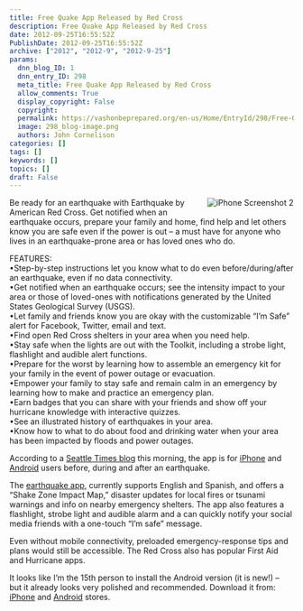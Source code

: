 ```yaml
---
title: Free Quake App Released by Red Cross
description: Free Quake App Released by Red Cross
date: 2012-09-25T16:55:52Z
PublishDate: 2012-09-25T16:55:52Z
archive: ["2012", "2012-9", "2012-9-25"]
params:
  dnn_blog_ID: 1
  dnn_entry_ID: 298
  meta_title: Free Quake App Released by Red Cross
  allow_comments: True
  display_copyright: False
  copyright:
  permalink: https://vashonbeprepared.org/en-us/Home/EntryId/298/Free-Quake-App-Released-by-Red-Cross
  image: 298_blog-image.png
  authors: John Cornelison
categories: []
tags: []
keywords: []
topics: []
draft: False
---
```


<p><img style="margin: 0px 0px 5px 5px; display: inline; float: right" alt="iPhone Screenshot 2" align="right" src="http://a2.mzstatic.com/us/r1000/114/Purple/v4/88/14/f5/8814f55d-547e-9916-610a-cd5e137ba101/mzl.jbusljhe.320x480-75.jpg" />Be ready for an earthquake with Earthquake by American Red Cross. Get notified when an earthquake occurs, prepare your family and home, find help and let others know you are safe even if the power is out – a must have for anyone who lives in an earthquake-prone area or has loved ones who do. </p>  <p>FEATURES:    <br />•Step-by-step instructions let you know what to do even before/during/after an earthquake, even if no data connectivity.     <br />•Get notified when an earthquake occurs; see the intensity impact to your area or those of loved-ones with notifications generated by the United States Geological Survey (USGS).    <br />•Let family and friends know you are okay with the customizable “I’m Safe” alert for Facebook, Twitter, email and text.     <br />•Find open Red Cross shelters in your area when you need help.     <br />•Stay safe when the lights are out with the Toolkit, including a strobe light, flashlight and audible alert functions.     <br />•Prepare for the worst by learning how to assemble an emergency kit for your family in the event of power outage or evacuation.     <br />•Empower your family to stay safe and remain calm in an emergency by learning how to make and practice an emergency plan.     <br />•Earn badges that you can share with your friends and show off your hurricane knowledge with interactive quizzes.     <br />•See an illustrated history of earthquakes in your area.     <br />•Know how to what to do about food and drinking water when your area has been impacted by floods and power outages.</p>  <p>According to a <a href="http://blogs.seattletimes.com/today/2012/09/red-cross-launching-earthquake-app/" target="_blank">Seattle Times blog</a> this morning, the app is for <a href="http://itunes.apple.com/us/app/earthquake-by-american-red/id557946227?ls=1&amp;mt=8">iPhone</a> and <a href="https://play.google.com/store/apps/details?id=com.cube.arc.efa">Android</a> users before, during and after an earthquake.</p>  <p>The <a href="https://play.google.com/store/apps/details?id=com.cube.arc.efa">earthquake app</a>, currently supports English and Spanish, and offers a “Shake Zone Impact Map,” disaster updates for local fires or tsunami warnings and info on nearby emergency shelters. The app also features a flashlight, strobe light and audible alarm and a can quickly notify your social media friends with a one-touch “I’m safe” message.</p>  <p>Even without mobile connectivity, preloaded emergency-response tips and plans would still be accessible. The Red Cross also has popular First Aid and Hurricane apps.</p>  <p>It looks like I’m the 15th person to install the Android version (it is new!) – but it already looks very polished and recommended. Download it from: <a href="http://itunes.apple.com/us/app/earthquake-by-american-red/id557946227?ls=1&amp;mt=8">iPhone</a> and <a href="https://play.google.com/store/apps/details?id=com.cube.arc.efa">Android</a> stores.</p>
